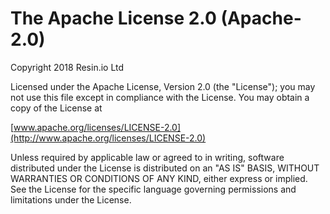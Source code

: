 # The Apache License 2.0 (Apache-2.0)

Copyright 2018 Resin.io Ltd

Licensed under the Apache License, Version 2.0 (the "License");
you may not use this file except in compliance with the License.
You may obtain a copy of the License at

  [www.apache.org/licenses/LICENSE-2.0](http://www.apache.org/licenses/LICENSE-2.0)

Unless required by applicable law or agreed to in writing, software
distributed under the License is distributed on an "AS IS" BASIS,
WITHOUT WARRANTIES OR CONDITIONS OF ANY KIND, either express or implied.
See the License for the specific language governing permissions and
limitations under the License.
